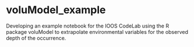 # voluModel_example
Developing an example notebook for the IOOS CodeLab using the R package voluModel to extrapolate environmental variables for the observed depth of the occurrence.
